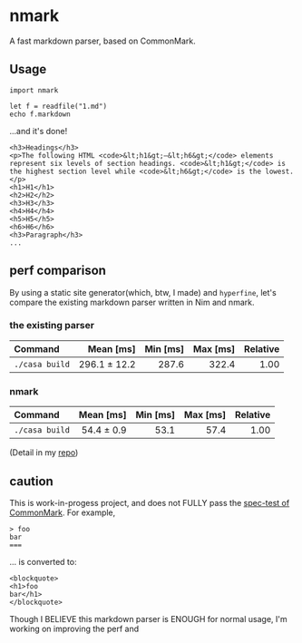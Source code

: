 # nmark

A fast markdown parser, based on CommonMark.

## Usage

```
import nmark

let f = readfile("1.md")
echo f.markdown
```

...and it's done!

```
<h3>Headings</h3>
<p>The following HTML <code>&lt;h1&gt;—&lt;h6&gt;</code> elements represent six levels of section headings. <code>&lt;h1&gt;</code> is the highest section level while <code>&lt;h6&gt;</code> is the lowest.</p>
<h1>H1</h1>
<h2>H2</h2>
<h3>H3</h3>
<h4>H4</h4>
<h5>H5</h5>
<h6>H6</h6>
<h3>Paragraph</h3>
...
```

## perf comparison
By using a static site generator(which, btw, I made) and `hyperfine`, let's compare the existing markdown parser written in Nim and nmark.

### the existing parser
| Command | Mean [ms] | Min [ms] | Max [ms] | Relative |
|:---|---:|---:|---:|---:|
| `./casa build` | 296.1 ± 12.2 | 287.6 | 322.4 | 1.00 |

### nmark
| Command | Mean [ms] | Min [ms] | Max [ms] | Relative |
|:---|---:|---:|---:|---:|
| `./casa build` | 54.4 ± 0.9 | 53.1 | 57.4 | 1.00 |

(Detail in my [repo](https://github.com/kyoheiu/Casa))

## caution
This is work-in-progess project, and does not FULLY pass the [spec-test of CommonMark](https://spec.commonmark.org/0.29/). For example,

```
> foo
bar
===
```

... is converted to:

```
<blockquote>
<h1>foo
bar</h1>
</blockquote>
```

Though I BELIEVE this markdown parser is ENOUGH for normal usage, I'm working on improving the perf and 
